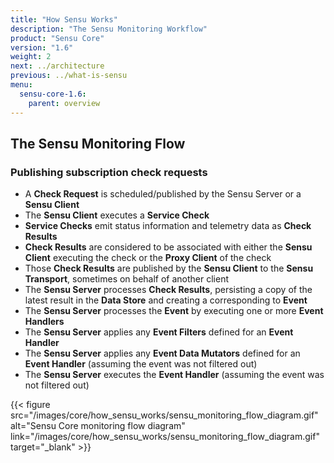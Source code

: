 ```yaml
---
title: "How Sensu Works"
description: "The Sensu Monitoring Workflow"
product: "Sensu Core"
version: "1.6"
weight: 2
next: ../architecture
previous: ../what-is-sensu
menu:
  sensu-core-1.6:
    parent: overview
---
```


## The Sensu Monitoring Flow

### Publishing subscription check requests

- A **Check Request** is scheduled/published by the Sensu Server or a
  **Sensu Client**
- The **Sensu Client** executes a **Service Check**
- **Service Checks** emit status information and telemetry data as **Check
  Results**
- **Check Results** are considered to be associated with either the **Sensu Client** executing the check or the **Proxy Client** of the check
- Those **Check Results** are published by the **Sensu Client** to the **Sensu Transport**, sometimes on behalf of another client
- The **Sensu Server** processes **Check Results**, persisting a copy of the
  latest result in the **Data Store** and creating a corresponding to **Event**
- The **Sensu Server** processes the **Event** by executing one or more **Event
  Handlers**
- The **Sensu Server** applies any **Event Filters** defined for an **Event
  Handler**
- The **Sensu Server** applies any **Event Data Mutators** defined for an
  **Event Handler** (assuming the event was not filtered out)
- The **Sensu Server** executes the **Event Handler** (assuming the event was
  not filtered out)

{{< figure src="/images/core/how_sensu_works/sensu_monitoring_flow_diagram.gif" alt="Sensu Core monitoring flow diagram" link="/images/core/how_sensu_works/sensu_monitoring_flow_diagram.gif" target="_blank" >}}
